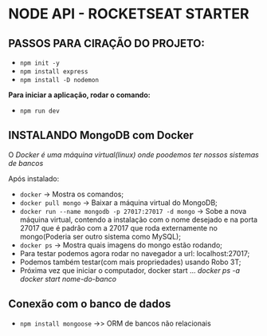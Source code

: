 # NODE API - ROCKETSEAT STARTER

## PASSOS PARA CIRAÇÃO DO PROJETO:

- `npm init -y`
- `npm install express`  
- `npm install -D nodemon` 

**Para iniciar a aplicação, rodar o comando:**
- `npm run dev`

## INSTALANDO MongoDB com Docker
O _Docker é uma máquina virtual(linux) onde poodemos ter nossos sistemas de bancos_

Após instalado:
- `docker` -> Mostra os comandos;
- `docker pull mongo` -> Baixar a máquina virtual do MongoDB;
- `docker run --name mongodb -p 27017:27017 -d mongo` -> Sobe a nova máquina virtual, contendo a instalação com o nome desejado e na porta 27017 que é padrão com a 27017 que roda externamente no mongo(Poderia ser outro sistema como MySQL);
- `docker ps` -> Mostra quais imagens do mongo estão rodando;
- Para testar podemos agora rodar no navegador a url: localhost:27017;
- Podemos também testar(com mais propriedades) usando Robo 3T;
- Próxima vez que iniciar o computador, docker start ...
_docker ps -a_
_docker start nome-do-banco_

## Conexão com o banco de dados
- `npm install mongoose` ->> ORM de bancos não relacionais

